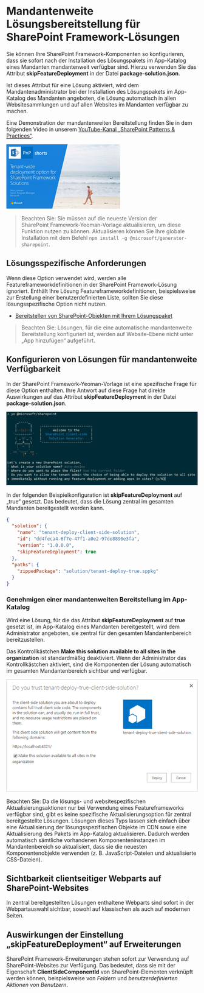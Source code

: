 # <a name="tenant-scoped-solution-deployment-for-sharepoint-framework-solutions"></a>Mandantenweite Lösungsbereitstellung für SharePoint Framework-Lösungen

Sie können Ihre SharePoint Framework-Komponenten so konfigurieren, dass sie sofort nach der Installation des Lösungspakets im App-Katalog eines Mandanten mandantenweit verfügbar sind. Hierzu verwenden Sie das Attribut **skipFeatureDeployment** in der Datei **package-solution.json**.

Ist dieses Attribut für eine Lösung aktiviert, wird dem Mandantenadministrator bei der Installation des Lösungspakets im App-Katalog des Mandanten angeboten, die Lösung automatisch in allen Websitesammlungen und auf allen Websites im Mandanten verfügbar zu machen. 

Eine Demonstration der mandantenweiten Bereitstellung finden Sie in dem folgenden Video in unserem [YouTube-Kanal „SharePoint Patterns & Practices“](https://www.youtube.com/watch?v=pemHOZCSwZI).

<a href="https://www.youtube.com/watch?v=pemHOZCSwZI&list=PLR9nK3mnD-OXZbEvTEPxzIOMGXj_aZKJG">
<img src="../../images/tenant-deploy-youtube-video.png" alt="PnP Short Guidance video on tenant-wide deployment option" />
</a>

> Beachten Sie: Sie müssen auf die neueste Version der SharePoint Framework-Yeoman-Vorlage aktualisieren, um diese Funktion nutzen zu können. Aktualisieren können Sie Ihre globale Installation mit dem Befehl `npm install -g @microsoft/generator-sharepoint`. 

## <a name="solution-specific-requirements"></a>Lösungsspezifische Anforderungen

Wenn diese Option verwendet wird, werden alle Featureframeworkdefinitionen in der SharePoint Framework-Lösung ignoriert. Enthält Ihre Lösung Featureframeworkdefinitionen, beispielsweise zur Erstellung einer benutzerdefinierten Liste, sollten Sie diese lösungsspezifische Option nicht nutzen.

* [Bereitstellen von SharePoint-Objekten mit Ihrem Lösungspaket](#)

> Beachten Sie: Lösungen, für die eine automatische mandantenweite Bereitstellung konfiguriert ist, werden auf Website-Ebene nicht unter „App hinzufügen“ aufgeführt. 

## <a name="configuring-solution-to-be-available-cross-tenant"></a>Konfigurieren von Lösungen für mandantenweite Verfügbarkeit

In der SharePoint Framework-Yeoman-Vorlage ist eine spezifische Frage für diese Option enthalten. Ihre Antwort auf diese Frage hat direkte Auswirkungen auf das Attribut **skipFeatureDeployment** in der Datei **package-solution.json**. 

![Yeoman-Frage zur mandantenweiten Bereitstellung](../../images/tenant-deploy-yeoman.png)

In der folgenden Beispielkonfiguration ist **skipFeatureDeployment** auf „true“ gesetzt. Das bedeutet, dass die Lösung zentral im gesamten Mandanten bereitgestellt werden kann. 

```json
{
  "solution": {
    "name": "tenant-deploy-client-side-solution",
    "id": "dd4feca4-6f7e-47f1-a0e2-97de8890e3fa",
    "version": "1.0.0.0",
    "skipFeatureDeployment": true
  },
  "paths": {
    "zippedPackage": "solution/tenant-deploy-true.sppkg"
  }
}

```

### <a name="approving-tenant-wide-deployment-in-app-catalog"></a>Genehmigen einer mandantenweiten Bereitstellung im App-Katalog

Wird eine Lösung, für die das Attribut **skipFeatureDeployment** auf **true** gesetzt ist, im App-Katalog eines Mandanten bereitgestellt, wird dem Administrator angeboten, sie zentral für den gesamten Mandantenbereich bereitzustellen.

Das Kontrollkästchen **Make this solution available to all sites in the organization** ist standardmäßig deaktiviert. Wenn der Administrator das Kontrollkästchen aktiviert, sind die Komponenten der Lösung automatisch im gesamten Mandantenbereich sichtbar und verfügbar. 

![Einstellung „Make this solution available to all sites in an organization“ bei der Bereitstellung der Lösung im App-Katalog](../../images/tenant-deploy-app-catalog.png)

Beachten Sie: Da die lösungs- und websitespezifischen Aktualisierungsaktionen nur bei Verwendung eines Featureframeworks verfügbar sind, gibt es keine spezifische Aktualisierungsoption für zentral bereitgestellte Lösungen. Lösungen dieses Typs lassen sich einfach über eine Aktualisierung der lösungsspezifischen Objekte im CDN sowie eine Aktualisierung des Pakets im App-Katalog aktualisieren. Dadurch werden automatisch sämtliche vorhandenen Komponenteninstanzen im Mandantenbereich so aktualisiert, dass sie die neuesten Komponentenobjekte verwenden (z. B. JavaScript-Dateien und aktualisierte CSS-Dateien).

## <a name="client-side-web-part-visibility-in-sharepoint-sites"></a>Sichtbarkeit clientseitiger Webparts auf SharePoint-Websites

In zentral bereitgestellten Lösungen enthaltene Webparts sind sofort in der Webpartauswahl sichtbar, sowohl auf klassischen als auch auf modernen Seiten. 

## <a name="impact-of-skipfeaturedeployment-setting-with-extensions"></a>Auswirkungen der Einstellung „skipFeatureDeployment“ auf Erweiterungen

SharePoint Framework-Erweiterungen stehen sofort zur Verwendung auf SharePoint-Websites zur Verfügung. Das bedeutet, dass sie mit der Eigenschaft **ClientSideComponentId** von SharePoint-Elementen verknüpft werden können, beispielsweise von *Feldern* und *benutzerdefinierten Aktionen von Benutzern*. 


